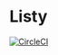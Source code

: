 # Listy

[![CircleCI](https://circleci.com/gh/andela-cdaniel/listy.svg?style=shield)](https://circleci.com/gh/andela-cdaniel/listy)